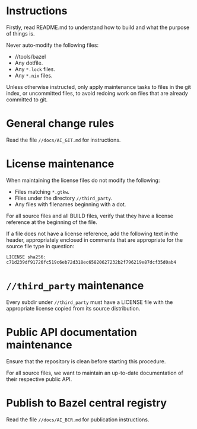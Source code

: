 # Instructions

Firstly, read README.md to understand how to build and what the purpose of
things is.

Never auto-modify the following files:
* //tools/bazel
* Any dotfile.
* Any `*.lock` files.
* Any `*.nix` files.

Unless otherwise instructed, only apply maintenance tasks to files in the git
index, or uncommitted files, to avoid redoing work on files that are already
committed to git.

# General change rules

Read the file `//docs/AI_GIT.md` for instructions.

# License maintenance

When maintaining the license files do not modify the following:

* Files matching `*.gtkw`.
* Files under the directory `//third_party`.
* Any files with filenames beginning with a dot.

For all source files and all BUILD files, verify that they have a license
reference at the beginning of the file.

If a file does not have a license reference, add the following text in the
header, appropriately enclosed in comments that are appropriate for the
source file type in question:

```
LICENSE sha256: c71d239df91726fc519c6eb72d318ec65820627232b2f796219e87dcf35d0ab4
```

# `//third_party` maintenance

Every subdir under `//third_party` must have a LICENSE file with the appropriate
license copied from its source distribution.

# Public API documentation maintenance

Ensure that the repository is clean before starting this procedure.

For all source files, we want to maintain an up-to-date documentation of their
respective public API.

# Publish to Bazel central registry

Read the file `//docs/AI_BCR.md` for publication instructions.
